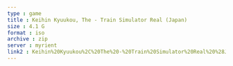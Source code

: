 ```yaml
---
type : game
title : Keihin Kyuukou, The - Train Simulator Real (Japan)
size : 4.1 G
format : iso
archive : zip
server : myrient
link2 : Keihin%20Kyuukou%2C%20The%20-%20Train%20Simulator%20Real%20%28Japan%29
---
```

